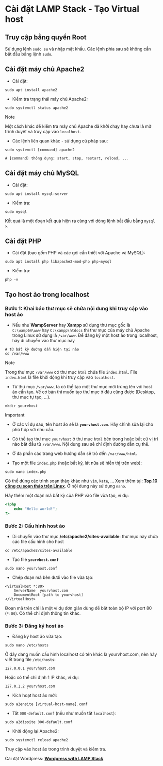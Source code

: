 # Cài đặt LAMP Stack - Tạo Virtual host

## Truy cập bằng quyền Root

Sử dụng lệnh `sudo su` và nhập mật khẩu. Các lệnh phía sau sẽ không cần bắt đầu bằng lệnh `sudo`.

## Cài đặt máy chủ Apache2

* Cài đặt:
```console
sudo apt install apache2
```

* Kiểm tra trạng thái máy chủ Apache2:

```console
sudo systemctl status apache2
```
> [!Note]
> Một cách khác để kiểm tra máy chủ Apache đã khởi chạy hay chưa là mở trình duyệt và truy cập vào `localhost`.

* Các lệnh liên quan khác - sử dụng cú pháp sau:

```console
sudo systemctl [command] apache2

# [command] thông dụng: start, stop, restart, reload, ...
```

## Cài đặt máy chủ MySQL

* Cài đặt:
```console
sudo apt install mysql-server
```

* Kiểm tra:
```console
sudo mysql
```
Kết quả là một đoạn kết quả hiện ra cùng với dòng lệnh bắt đầu bằng `mysql >`.

## Cài đặt PHP

* Cài đặt (bao gồm PHP và các gói cần thiết với Apache và MySQL):
```console
sudo apt install php libapache2-mod-php php-mysql
```

* Kiểm tra:
```console
php -v
```

## Tạo host ảo trong localhost

### Bước 1: Khai báo thư mục sẽ chứa nội dung khi truy cập vào host ảo

* Nếu như **WampServer** hay **Xampp** sử dụng thư mục gốc là `C:\wamp64\www` hay `C:\xampp\htdocs` thì thư mục của máy chủ Apache trong Linux sử dụng là `/var/www`. Để đăng ký một host ảo trong localhost, hãy di chuyển vào thư mục này
 
 ```console
 # từ bất kỳ đường dẫn hiện tại nào
 cd /var/www
```

> [!Note]
> Trong thư mục `/var/www` có thư mục `html` chứa file `index.html`. File `index.html` là file khởi động khi truy cập vào `localhost`.

* Từ thư mục `/var/www`, ta có thể tạo một thư mục mới trùng tên với host ảo cần tạo. Về cơ bản thì muốn tạo thư mục ở đâu cũng được (Desktop, thư mục tự tạo, ...).

```console
mkdir yourvhost
```

> [!Important]
> * Ở các ví dụ sau, tên host ảo sẽ là **`yourvhost.com`**. Hãy chỉnh sửa lại cho phù hợp với nhu cầu.
>
> * Có thể tạo thư mục `yourvhost` ở thư mục `html` bên trong hoặc bất cứ vị trí nào bắt đầu từ `/var/www`. Nội dung sau sẽ chỉ định đường dẫn cụ thể.
> * Ở đa phần các trang web hướng dẫn sẽ trỏ đến `/var/www/html`.

* Tạo một file `index.php` (hoặc bất kỳ, lát nữa sẽ hiển thị trên web):

```console
sudo nano index.php
```

Có thể dùng các trình soạn thảo khác như `vim`, `kate`, ... Xem thêm tại: [**Top 10 công cụ soạn thảo trên Linux**](https://hotanmy.blogspot.com/2017/08/top-10-cong-cu-soan-thao-hang-dau-tren-linux.html). Ở nội dung này sử dụng `nano`.

Hãy thêm một đoạn mã bất kỳ của PHP vào file vừa tạo, ví dụ:

```php
<?php
    echo "Hello world!";
?>
```

### Bước 2: Cấu hình host ảo

* Di chuyển vào thư mục **/etc/apache2/sites-available**: thư mục này chứa các file cấu hình cho host

```console
cd /etc/apache2/sites-available
```

* Tạo file **`yourvhost.conf`**

```console
sudo nano yourvhost.conf
```

* Chép đoạn mã bên dưới vào file vừa tạo:

```console
<VirtualHost *:80>
    ServerName  yourvhost.com
    DocumentRoot [path to yourvhost]
</VirtualHost>
```

Đoạn mã trên chỉ là một ví dụ đơn giản dùng để bắt toàn bộ IP với port 80 (`*:80`). Có thể chỉ định thông tin khác.

### Bước 3: Đăng ký host ảo
* Đăng ký host ảo vừa tạo:

```console
sudo nano /etc/hosts
```

Ở đây đang muốn cấu hình localhost có tên khác là yourvhost.com, nên hãy viết trong file `/etc/hosts`:

```console
127.0.0.1 yourvhost.com
```

Hoặc có thể chỉ định 1 IP khác, ví dụ:

```console
127.0.1.2 yourvhost.com
```

* Kích hoạt host ảo mới: 
```console
sudo a2ensite [virtual-host-name].conf
```
- Tắt `000-default.conf` (nếu như muốn tắt `localhost`):

```console
sudo a2dissite 000-default.conf
```

* Khởi động lại Apache2:

```console
sudo systemctl reload apache2
```

Truy cập vào host ảo trong trình duyệt và kiểm tra.


Cài đặt Wordpress: [**Wordpress with LAMP Stack**](https://www.digitalocean.com/community/tutorials/how-to-install-wordpress-on-ubuntu-22-04-with-a-lamp-stack)
